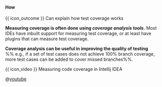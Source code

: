 <div id="title">

#### How

</div>

<span id="prereqs"></span>

<span id="outcomes">{{ icon_outcome }} Can explain how test coverage works</span>

<div id="body">

**Measuring coverage is often done using _coverage analysis tools_.** Most IDEs have inbuilt support for measuring test coverage, or at least have plugins that can measure test coverage.

**Coverage analysis can be useful in improving the quality of testing** %%&nbsp;e.g., if a set of test cases does not achieve 100% branch coverage, more test cases can be added to cover missed branches%%.

<!-- TODO: add screenshots -->

<div v-closeable alt="Test Coverage in Intellij"> 

{{ icon_video }} Measuring code coverage in Intellij IDEA

@[youtube](yNYzZvyA2ik)

</div>

</div>

<div id="extras">
</div>